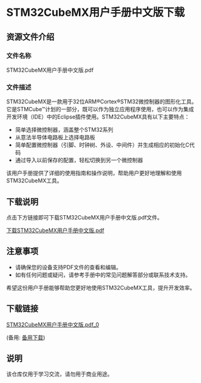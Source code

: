 # STM32CubeMX用户手册中文版下载

## 资源文件介绍

### 文件名称
STM32CubeMX用户手册中文版.pdf

### 文件描述
STM32CubeMX是一款用于32位ARM®Cortex®STM32微控制器的图形化工具。它是STMCube™计划的一部分，既可以作为独立应用程序使用，也可以作为集成开发环境（IDE）中的Eclipse插件使用。STM32CubeMX具有以下主要特点：

- 简单选择微控制器，涵盖整个STM32系列
- 从意法半导体电路板上选择电路板
- 简单配置微控制器（引脚、时钟树、外设、中间件）并生成相应的初始化C代码
- 通过导入以前保存的配置，轻松切换到另一个微控制器

该用户手册提供了详细的使用指南和操作说明，帮助用户更好地理解和使用STM32CubeMX工具。

## 下载说明

点击下方链接即可下载STM32CubeMX用户手册中文版.pdf文件。

[下载STM32CubeMX用户手册中文版.pdf](#)

## 注意事项

- 请确保您的设备支持PDF文件的查看和编辑。
- 如有任何问题或疑问，请参考手册中的常见问题解答部分或联系技术支持。

希望这份用户手册能够帮助您更好地使用STM32CubeMX工具，提升开发效率。

## 下载链接
[STM32CubeMX用户手册中文版.pdf_0](https://pan.quark.cn/s/f39728ca7dbc) 

(备用: [备用下载](https://pan.baidu.com/s/1d9TfDMQdQFee6TxzOQJnJg?pwd=1234))

## 说明

该仓库仅用于学习交流，请勿用于商业用途。
